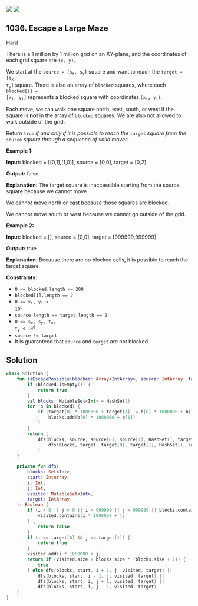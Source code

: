 [![](https://img.shields.io/github/stars/javadev/LeetCode-in-Kotlin?label=Stars&style=flat-square)](https://github.com/javadev/LeetCode-in-Kotlin)
[![](https://img.shields.io/github/forks/javadev/LeetCode-in-Kotlin?label=Fork%20me%20on%20GitHub%20&style=flat-square)](https://github.com/javadev/LeetCode-in-Kotlin/fork)

## 1036\. Escape a Large Maze

Hard

There is a 1 million by 1 million grid on an XY-plane, and the coordinates of each grid square are `(x, y)`.

We start at the <code>source = [s<sub>x</sub>, s<sub>y</sub>]</code> square and want to reach the <code>target = [t<sub>x</sub>, t<sub>y</sub>]</code> square. There is also an array of `blocked` squares, where each <code>blocked[i] = [x<sub>i</sub>, y<sub>i</sub>]</code> represents a blocked square with coordinates <code>(x<sub>i</sub>, y<sub>i</sub>)</code>.

Each move, we can walk one square north, east, south, or west if the square is **not** in the array of `blocked` squares. We are also not allowed to walk outside of the grid.

Return `true` _if and only if it is possible to reach the_ `target` _square from the_ `source` _square through a sequence of valid moves_.

**Example 1:**

**Input:** blocked = \[\[0,1],[1,0]], source = [0,0], target = [0,2]

**Output:** false

**Explanation:** The target square is inaccessible starting from the source square because we cannot move. 

We cannot move north or east because those squares are blocked. 

We cannot move south or west because we cannot go outside of the grid.

**Example 2:**

**Input:** blocked = [], source = [0,0], target = [999999,999999]

**Output:** true

**Explanation:** Because there are no blocked cells, it is possible to reach the target square.

**Constraints:**

*   `0 <= blocked.length <= 200`
*   `blocked[i].length == 2`
*   <code>0 <= x<sub>i</sub>, y<sub>i</sub> < 10<sup>6</sup></code>
*   `source.length == target.length == 2`
*   <code>0 <= s<sub>x</sub>, s<sub>y</sub>, t<sub>x</sub>, t<sub>y</sub> < 10<sup>6</sup></code>
*   `source != target`
*   It is guaranteed that `source` and `target` are not blocked.

## Solution

```kotlin
class Solution {
    fun isEscapePossible(blocked: Array<IntArray>, source: IntArray, target: IntArray): Boolean {
        if (blocked.isEmpty()) {
            return true
        }
        val blocks: MutableSet<Int> = HashSet()
        for (b in blocked) {
            if (target[0] * 1000000 + target[1] != b[0] * 1000000 + b[1]) {
                blocks.add(b[0] * 1000000 + b[1])
            }
        }
        return (
            dfs(blocks, source, source[0], source[1], HashSet(), target) &&
                dfs(blocks, target, target[0], target[1], HashSet(), source)
            )
    }

    private fun dfs(
        blocks: Set<Int>,
        start: IntArray,
        i: Int,
        j: Int,
        visited: MutableSet<Int>,
        target: IntArray
    ): Boolean {
        if (i < 0 || j < 0 || i > 999999 || j > 999999 || blocks.contains(i * 1000000 + j) ||
            visited.contains(i * 1000000 + j)
        ) {
            return false
        }
        if (i == target[0] && j == target[1]) {
            return true
        }
        visited.add(i * 1000000 + j)
        return if (visited.size > blocks.size * (blocks.size + 1)) {
            true
        } else dfs(blocks, start, i + 1, j, visited, target) ||
            dfs(blocks, start, i - 1, j, visited, target) ||
            dfs(blocks, start, i, j + 1, visited, target) ||
            dfs(blocks, start, i, j - 1, visited, target)
    }
}
```